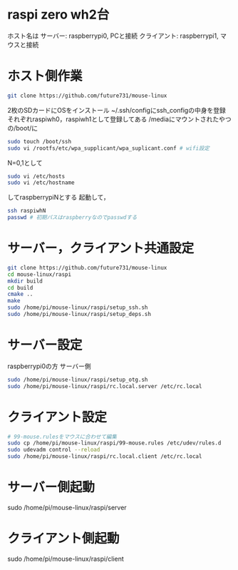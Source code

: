 # raspi zero wh2台
ホスト名は
サーバー: raspberrypi0, PCと接続
クライアント: raspberrypi1, マウスと接続


# ホスト側作業
```bash
git clone https://github.com/future731/mouse-linux
```
2枚のSDカードにOSをインストール
~/.ssh/configにssh_configの中身を登録
それぞれraspiwh0，raspiwh1として登録してある
/mediaにマウントされたやつの/boot/に
```bash
sudo touch /boot/ssh
sudo vi /rootfs/etc/wpa_supplicant/wpa_suplicant.conf # wifi設定
```
N=0,1として
```bash
sudo vi /etc/hosts
sudo vi /etc/hostname
```
してraspberrypiNとする
起動して，
```bash
ssh raspiwhN
passwd # 初期パスはraspberryなのでpasswdする
```

# サーバー，クライアント共通設定
```bash
git clone https://github.com/future731/mouse-linux
cd mouse-linux/raspi
mkdir build
cd build
cmake ..
make
sudo /home/pi/mouse-linux/raspi/setup_ssh.sh
sudo /home/pi/mouse-linux/raspi/setup_deps.sh
```

# サーバー設定
raspberrypi0の方
サーバー側
```bash
sudo /home/pi/mouse-linux/raspi/setup_otg.sh
sudo /home/pi/mouse-linux/raspi/rc.local.server /etc/rc.local
```

# クライアント設定
```bash
# 99-mouse.rulesをマウスに合わせて編集
sudo cp /home/pi/mouse-linux/raspi/99-mouse.rules /etc/udev/rules.d
sudo udevadm control --reload
sudo /home/pi/mouse-linux/raspi/rc.local.client /etc/rc.local
```

# サーバー側起動
sudo /home/pi/mouse-linux/raspi/server
# クライアント側起動
sudo /home/pi/mouse-linux/raspi/client
